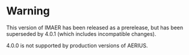 # Warning

This version of IMAER has been released as a prerelease, but has been superseded by 4.0.1 (which includes incompatible changes).

4.0.0 is not supported by production versions of AERIUS.